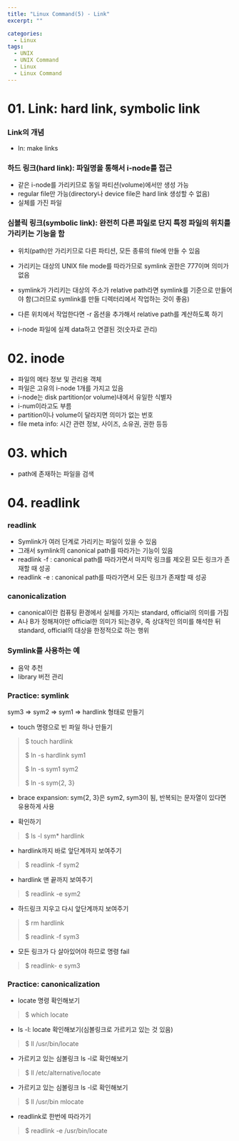 ```yaml
---
title: "Linux Command(5) - Link"
excerpt: ""

categories:
  - Linux
tags:
  - UNIX
  - UNIX Command
  - Linux
  - Linux Command
---
```

# 01. Link: hard link, symbolic link
### Link의 개념
- ln: make links

### 하드 링크(hard link): 파일명을 통해서 i-node를 접근
- 같은 i-node를 가리키므로 동일 파티션(volume)에서만 생성 가능
- regular file만 가능(directory나 device file은 hard link 생성할 수 없음)
- 실체를 가진 파일

### 심볼릭 링크(symbolic link): 완전히 다른 파일로 단지 특정 파일의 위치를 가리키는 기능을 함
- 위치(path)만 가리키므로 다른 파티션, 모든 종류의 file에 만들 수 있음
- 가리키는 대상의 UNIX file mode를 따라가므로 symlink 권한은 777이며 의미가 없음
- symlink가 가리키는 대상의 주소가 relative path라면 symlink를 기준으로 만들어야 함(그러므로 symlink를 만들 디렉터리에서 작업하는 것이 좋음)
- 다른 위치에서 작업한다면 -r 옵션을 추가해서 relative path를 계산하도록 하기

- i-node 파일에 실제 data하고 연결된 것(숫자로 관리)

# 02. inode
- 파일의 메타 정보 및 관리용 객체
- 파일은 고유의 i-node 1개를 가지고 있음
- i-node는 disk partition(or volume)내에서 유일한 식별자
- i-num이라고도 부름
- partition이나 volume이 달라지면 의미가 없는 번호
- file meta info: 시간 관련 정보, 사이즈, 소유권, 권한 등등

# 03. which
- path에 존재하는 파일을 검색

# 04. readlink
### readlink
- Symlink가 여러 단계로 가리키는 파일이 있을 수 있음
- 그래서 symlink의 canonical path를 따라가는 기능이 있음
- readlink -f <symlink>: canonical path를 따라가면서 마지막 링크를 제오횐 모든 링크가 존재할 때 성공
- readlink -e <symlink>: canonical path를 따라가면서 모든 링크가 존재할 때 성공

### canonicalization
- canonical이란 컴퓨팅 환경에서 실체를 가지는 standard, official의 의미를 가짐
- A나 B가 정해져야만 official한 의미가 되는경우, 즉 상대적인 의미를 해석한 뒤 standard, official의 대상을 한정적으로 하는 행위

### Symlink를 사용하는 예
- 음악 추천
- library 버전 관리

### Practice: symlink
sym3 => sym2 => sym1 => hardlink 형태로 만들기

- touch 명령으로 빈 파일 하나 만들기
> &#36; touch hardlink
> 
> &#36; ln -s hardlink sym1
> 
> &#36; ln -s sym1 sym2
> 
> &#36; ln -s sym{2, 3}
- brace expansion: sym{2, 3}은 sym2, sym3이 됨, 반복되는 문자열이 있다면 유용하게 사용

- 확인하기
> &#36; ls -l sym* hardlink

- hardlink까지 바로 앞단계까지 보여주기
> &#36; readlink -f sym2

- hardlink 맨 끝까지 보여주기
> &#36; readlink -e sym2

- 하드링크 지우고 다시 앞단계까지 보여주기
> &#36; rm hardlink
> 
> &#36; readlink -f sym3

- 모든 링크가 다 살아있어야 하므로 명령 fail
> &#36; readlink- e sym3

### Practice: canonicalization
- locate 명령 확인해보기
> &#36; which locate

- ls -l: locate 확인해보기(심볼링크로 가르키고 있는 것 있음)
> &#36; ll /usr/bin/locate

- 가르키고 있는 심볼링크 ls -l로 확인해보기
> &#36; ll /etc/alternative/locate

- 가르키고 있는 심볼링크 ls -l로 확인해보기
> &#36; ll /usr/bin mlocate

- readlink로 한번에 따라가기
> &#36; readlink -e /usr/bin/locate